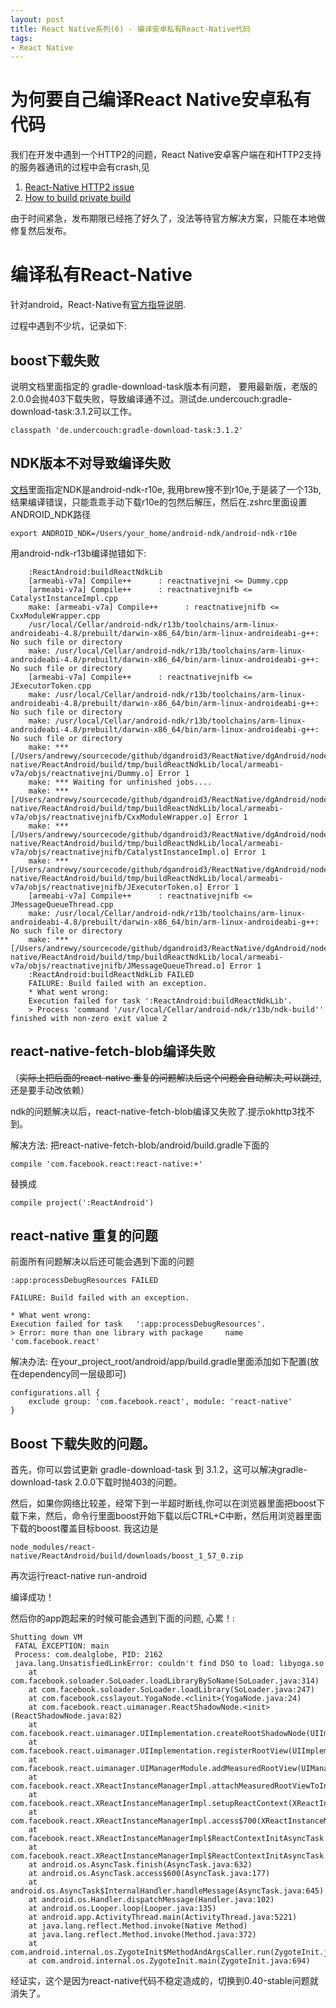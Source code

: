 ```yaml
---
layout: post
title: React Native系列(6) - 编译安卓私有React-Native代码
tags:
- React Native
---
```

# 为何要自己编译React Native安卓私有代码
我们在开发中遇到一个HTTP2的问题，React Native安卓客户端在和HTTP2支持的服务器通讯的过程中会有crash,见

1. [React-Native HTTP2 issue](https://github.com/facebook/react-native/issues/11283)
1. [How to build private build](https://github.com/facebook/react-native/issues/11284)

由于时间紧急，发布期限已经拖了好久了，没法等待官方解决方案，只能在本地做修复然后发布。

# 编译私有React-Native
针对android，React-Native有[官方指导说明](https://facebook.github.io/react-native/docs/android-building-from-source.html).

过程中遇到不少坑，记录如下:

## boost下载失败

说明文档里面指定的 gradle-download-task版本有问题， 要用最新版，老版的2.0.0会抛403下载失败，导致编译通不过。测试de.undercouch:gradle-download-task:3.1.2可以工作。

~~~
classpath 'de.undercouch:gradle-download-task:3.1.2'
~~~

## NDK版本不对导致编译失败

[文档](https://facebook.github.io/react-native/docs/android-building-from-source.html)里面指定NDK是android-ndk-r10e, 我用brew搜不到r10e,于是装了一个13b, 结果编译错误，只能乖乖手动下载r10e的包然后解压，然后在.zshrc里面设置ANDROID_NDK路径

~~~
export ANDROID_NDK=/Users/your_home/android-ndk/android-ndk-r10e
~~~

用android-ndk-r13b编译抛错如下:

~~~
	:ReactAndroid:buildReactNdkLib
	[armeabi-v7a] Compile++      : reactnativejni <= Dummy.cpp
	[armeabi-v7a] Compile++      : reactnativejnifb <= CatalystInstanceImpl.cpp
	make: [armeabi-v7a] Compile++      : reactnativejnifb <= CxxModuleWrapper.cpp
	/usr/local/Cellar/android-ndk/r13b/toolchains/arm-linux-androideabi-4.8/prebuilt/darwin-x86_64/bin/arm-linux-androideabi-g++: No such file or directory
	make: /usr/local/Cellar/android-ndk/r13b/toolchains/arm-linux-androideabi-4.8/prebuilt/darwin-x86_64/bin/arm-linux-androideabi-g++: No such file or directory
	[armeabi-v7a] Compile++      : reactnativejnifb <= JExecutorToken.cpp
	make: /usr/local/Cellar/android-ndk/r13b/toolchains/arm-linux-androideabi-4.8/prebuilt/darwin-x86_64/bin/arm-linux-androideabi-g++: No such file or directory
	make: /usr/local/Cellar/android-ndk/r13b/toolchains/arm-linux-androideabi-4.8/prebuilt/darwin-x86_64/bin/arm-linux-androideabi-g++: No such file or directory
	make: *** [/Users/andrewy/sourcecode/github/dgandroid3/ReactNative/dgAndroid/node_modules/react-native/ReactAndroid/build/tmp/buildReactNdkLib/local/armeabi-v7a/objs/reactnativejni/Dummy.o] Error 1
	make: *** Waiting for unfinished jobs....
	make: *** [/Users/andrewy/sourcecode/github/dgandroid3/ReactNative/dgAndroid/node_modules/react-native/ReactAndroid/build/tmp/buildReactNdkLib/local/armeabi-v7a/objs/reactnativejnifb/CxxModuleWrapper.o] Error 1
	make: *** [/Users/andrewy/sourcecode/github/dgandroid3/ReactNative/dgAndroid/node_modules/react-native/ReactAndroid/build/tmp/buildReactNdkLib/local/armeabi-v7a/objs/reactnativejnifb/CatalystInstanceImpl.o] Error 1
	make: *** [/Users/andrewy/sourcecode/github/dgandroid3/ReactNative/dgAndroid/node_modules/react-native/ReactAndroid/build/tmp/buildReactNdkLib/local/armeabi-v7a/objs/reactnativejnifb/JExecutorToken.o] Error 1
	[armeabi-v7a] Compile++      : reactnativejnifb <= JMessageQueueThread.cpp
	make: /usr/local/Cellar/android-ndk/r13b/toolchains/arm-linux-androideabi-4.8/prebuilt/darwin-x86_64/bin/arm-linux-androideabi-g++: No such file or directory
	make: *** [/Users/andrewy/sourcecode/github/dgandroid3/ReactNative/dgAndroid/node_modules/react-native/ReactAndroid/build/tmp/buildReactNdkLib/local/armeabi-v7a/objs/reactnativejnifb/JMessageQueueThread.o] Error 1
	:ReactAndroid:buildReactNdkLib FAILED
	FAILURE: Build failed with an exception.
	* What went wrong:
	Execution failed for task ':ReactAndroid:buildReactNdkLib'.
	> Process 'command '/usr/local/Cellar/android-ndk/r13b/ndk-build'' finished with non-zero exit value 2
~~~

## react-native-fetch-blob编译失败

（<strike>实际上把后面的react-native 重复的问题解决后这个问题会自动解决,可以跳过</strike>, 还是要手动改依赖）

ndk的问题解决以后，react-native-fetch-blob编译又失败了.提示okhttp3找不到。

解决方法: 把react-native-fetch-blob/android/build.gradle下面的

~~~
compile 'com.facebook.react:react-native:+'
~~~

替换成

~~~
compile project(':ReactAndroid')
~~~

## react-native 重复的问题

前面所有问题解决以后还可能会遇到下面的问题

~~~
:app:processDebugResources FAILED

FAILURE: Build failed with an exception.

* What went wrong:
Execution failed for task 	':app:processDebugResources'.
> Error: more than one library with package 	name 'com.facebook.react'
~~~

解决办法:
在your_project_root/android/app/build.gradle里面添加如下配置(放在dependency同一层级即可)

~~~
configurations.all {
	exclude group: 'com.facebook.react', module: 'react-native'
}
~~~

## Boost 下载失败的问题。

  首先，你可以尝试更新 gradle-download-task 到 3.1.2，这可以解决gradle-download-task 2.0.0下载时抛403的问题。

  然后，如果你网络比较差，经常下到一半超时断线,你可以在浏览器里面把boost下载下来，然后，命令行里面boost开始下载以后CTRL+C中断，然后用浏览器里面下载的boost覆盖目标boost. 我这边是

~~~
node_modules/react-native/ReactAndroid/build/downloads/boost_1_57_0.zip
~~~

再次运行react-native run-android

编译成功！

然后你的app跑起来的时候可能会遇到下面的问题, 心累！:

~~~
Shutting down VM
 FATAL EXCEPTION: main
 Process: com.dealglobe, PID: 2162
 java.lang.UnsatisfiedLinkError: couldn't find DSO to load: libyoga.so
 	at com.facebook.soloader.SoLoader.loadLibraryBySoName(SoLoader.java:314)
 	at com.facebook.soloader.SoLoader.loadLibrary(SoLoader.java:247)
 	at com.facebook.csslayout.YogaNode.<clinit>(YogaNode.java:24)
 	at com.facebook.react.uimanager.ReactShadowNode.<init>(ReactShadowNode.java:82)
 	at com.facebook.react.uimanager.UIImplementation.createRootShadowNode(UIImplementation.java:84)
 	at com.facebook.react.uimanager.UIImplementation.registerRootView(UIImplementation.java:120)
 	at com.facebook.react.uimanager.UIManagerModule.addMeasuredRootView(UIManagerModule.java:198)
 	at com.facebook.react.XReactInstanceManagerImpl.attachMeasuredRootViewToInstance(XReactInstanceManagerImpl.java:803)
 	at com.facebook.react.XReactInstanceManagerImpl.setupReactContext(XReactInstanceManagerImpl.java:778)
 	at com.facebook.react.XReactInstanceManagerImpl.access$700(XReactInstanceManagerImpl.java:110)
 	at com.facebook.react.XReactInstanceManagerImpl$ReactContextInitAsyncTask.onPostExecute(XReactInstanceManagerImpl.java:224)
 	at com.facebook.react.XReactInstanceManagerImpl$ReactContextInitAsyncTask.onPostExecute(XReactInstanceManagerImpl.java:193)
 	at android.os.AsyncTask.finish(AsyncTask.java:632)
 	at android.os.AsyncTask.access$600(AsyncTask.java:177)
 	at android.os.AsyncTask$InternalHandler.handleMessage(AsyncTask.java:645)
 	at android.os.Handler.dispatchMessage(Handler.java:102)
 	at android.os.Looper.loop(Looper.java:135)
 	at android.app.ActivityThread.main(ActivityThread.java:5221)
 	at java.lang.reflect.Method.invoke(Native Method)
 	at java.lang.reflect.Method.invoke(Method.java:372)
 	at com.android.internal.os.ZygoteInit$MethodAndArgsCaller.run(ZygoteInit.java:899)
 	at com.android.internal.os.ZygoteInit.main(ZygoteInit.java:694)
~~~

经证实，这个是因为react-native代码不稳定造成的，切换到0.40-stable问题就消失了。
